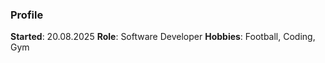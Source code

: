 
### Profile
**Started**: 20.08.2025
**Role**: Software Developer
**Hobbies**: Football, Coding, Gym
